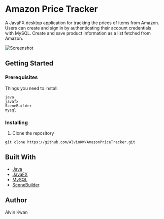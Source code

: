 # Amazon Price Tracker

A JavaFX desktop application for tracking the prices of items from Amazon. Users can create and sign in by authenticating their account credentials with MySQL. Create and save product information as a list fetched from Amazon.

![Screenshot](https://github.com/alvinkw/AmazonPriceTracker/blob/master/Screenshot.png)

## Getting Started

### Prerequisites

Things you need to install:

```
java
javafx
SceneBuilder
mysql
```

### Installing


1. Clone the repository
```
git clone https://github.com/AlvinKW/AmazonPriceTracker.git
```

## Built With

* [Java](https://www.java.com/en/)
* [JavaFX](https://openjfx.io/)
* [MySQL](https://www.mysql.com/)
* [SceneBuilder](https://gluonhq.com/products/scene-builder/)


## Author

Alvin Kwan

